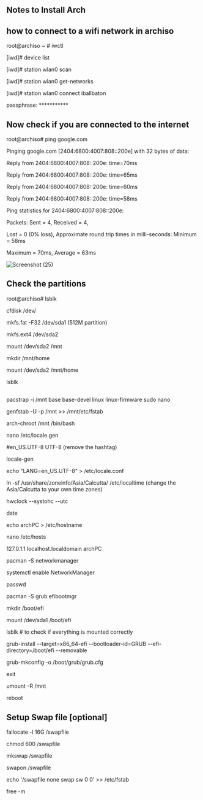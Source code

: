 ## Notes to Install Arch

## how to connect to a wifi network in archiso

root@archiso ~ # iwctl

[iwd]# device list

[iwd]# station wlan0 scan

[iwd]# station wlan0 get-networks

[iwd]# station wlan0 connect iballbaton

passphrase: ***********

## Now check if you are connected to the internet

root@archiso# ping google.com

Pinging google.com [2404:6800:4007:808::200e] with 32 bytes of data:

Reply from 2404:6800:4007:808::200e: time=70ms

Reply from 2404:6800:4007:808::200e: time=65ms

Reply from 2404:6800:4007:808::200e: time=60ms

Reply from 2404:6800:4007:808::200e: time=58ms

Ping statistics for 2404:6800:4007:808::200e: 

Packets: Sent = 4, Received = 4, 

Lost = 0 (0% loss), Approximate round trip times in milli-seconds: Minimum = 58ms

Maximum = 70ms, Average = 63ms

![Screenshot (25)](https://user-images.githubusercontent.com/102450738/164955813-d23ae0f5-43c9-4c78-a20f-c9382cf06f63.png)

## Check the partitions

root@archiso# lsblk

cfdisk /dev/

mkfs.fat -F32 /dev/sda1 (512M partition)

mkfs.ext4 /dev/sda2

mount /dev/sda2 /mnt

mkdir /mnt/home

mount /dev/sda2 /mnt/home

lsblk

## 

pacstrap -i /mnt base base-devel linux linux-firmware sudo nano

genfstab -U -p /mnt >> /mnt/etc/fstab

arch-chroot /mnt /bin/bash

nano /etc/locale.gen 

#en_US.UTF-8 UTF-8 (remove the hashtag)

locale-gen

echo "LANG=en_US.UTF-8" > /etc/locale.conf

ln -sf /usr/share/zoneinfo/Asia/Calcutta/ /etc/localtime (change the Asia/Calcutta to your own time zones)

hwclock --systohc --utc

date

echo archPC > /etc/hostname

nano /etc/hosts

127.0.1.1 localhost.localdomain archPC

pacman -S networkmanager

systemctl enable NetworkManager

passwd

pacman -S grub efibootmgr

mkdir /boot/efi

mount /dev/sda1 /boot/efi

lsblk # to check if everything is mounted correctly

grub-install --target=x86_64-efi --bootloader-id=GRUB --efi-directory=/boot/efi --removable

grub-mkconfig -o /boot/grub/grub.cfg

exit

umount -R /mnt 

reboot

## Setup Swap file [optional]

fallocate -l 16G /swapfile

chmod 600 /swapfile

mkswap /swapfile

swapon /swapfile

echo '/swapfile none swap sw 0 0' >> /etc/fstab

free -m

